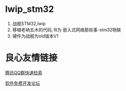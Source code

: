 # lwip_stm32
1. 战舰STM32,lwip
2. 移植老衲五木的代码,书为 嵌入式网络那些事-stm32物联
3. 硬件为战舰为old版本V1

 # 良心友情链接

[腾讯QQ群快速检索](http://u.720life.cn/s/8cf73f7c)

[软件免费开发论坛](http://u.720life.cn/s/bbb01dc0)